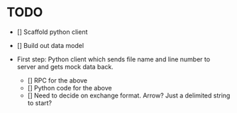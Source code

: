 # TODO

- [] Scaffold python client
- [] Build out data model

- First step: Python client which sends file name and line number to server and gets mock data back.
    - [] RPC for the above
    - [] Python code for the above
    - [] Need to decide on exchange format. Arrow? Just a delimited string to start?
